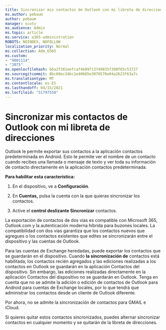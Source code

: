 ```yaml
---
title: Sincronizar mis contactos de Outlook con mi libreta de direcciones
ms.author: pebaum
author: pebaum
manager: scotv
ms.audience: Admin
ms.topic: article
ms.service: o365-administration
ROBOTS: NOINDEX, NOFOLLOW
localization_priority: Normal
ms.collection: Adm_O365
ms.custom:
- "9001114"
- "3075"
ms.openlocfilehash: b6a2f381eefcaf4b09713749035f390f65c53727
ms.sourcegitcommit: 8bc60ec34bc1e40685e3976576e04a2623f63a7c
ms.translationtype: MT
ms.contentlocale: es-ES
ms.lasthandoff: 04/15/2021
ms.locfileid: "51797558"
---
```

# <a name="sync-my-outlook-contacts-to-my-address-book"></a>Sincronizar mis contactos de Outlook con mi libreta de direcciones

Outlook le permite exportar sus contactos a la aplicación contactos predeterminada en Android. Esto te permite ver el nombre de un contacto cuando recibes una llamada o mensaje de texto y ver toda su información de contacto directamente en la aplicación contactos predeterminada.
 
**Para habilitar esta característica:**
 
1. En el dispositivo, ve a **Configuración**.

2. En **Cuentas,** pulsa la cuenta con la que quieras sincronizar los contactos.

3. Active el **control deslizante Sincronizar** contactos.
 
La exportación de contactos de dos vías es compatible con Microsoft 365, Outlook.com y la autenticación moderna híbrida para buzones locales. La compatibilidad con dos vías garantiza que los contactos nuevos que agregues o los contactos existentes que edites se sincronizarán entre el dispositivo y las cuentas de Outlook.
 
Para las cuentas de Exchange heredadas, puede exportar los contactos que se guardarán en el dispositivo. Cuando **la sincronización de** contactos está habilitada, los contactos recién agregados y las ediciones realizadas a los contactos en Outlook se guardarán en la aplicación Contactos del dispositivo. Sin embargo, las ediciones realizadas directamente en la aplicación Contactos del dispositivo no se guardarán en Outlook. Tenga en cuenta que no se admite la adición o edición de contactos de Outlook para Android para cuentas de Exchange locales, por lo que tendrá que administrar los contactos desde un cliente de Outlook diferente.
 
Por ahora, no se admite la sincronización de contactos para GMAIL e iCloud.
 
Si quieres quitar estos contactos sincronizados, puedes  alternar sincronizar contactos en cualquier momento y se quitarán de la libreta de direcciones.
